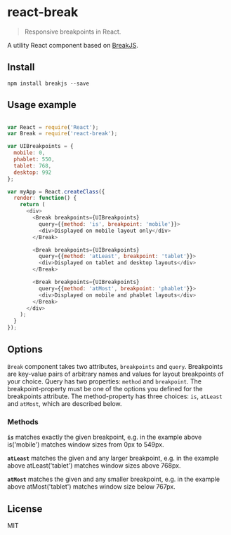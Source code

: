 # react-break

> Responsive breakpoints in React.

A utility React component based on
[BreakJS](https://github.com/nygardk/BreakJS/).


## Install

```shell
npm install breakjs --save
```

## Usage example

```js

var React = require('React');
var Break = require('react-break');

var UIBreakpoints = {
  mobile: 0,
  phablet: 550,
  tablet: 768,
  desktop: 992
};

var myApp = React.createClass({
  render: function() {
    return (
      <div>
        <Break breakpoints={UIBreakpoints}
          query={{method: 'is', breakpoint: 'mobile'}}>
          <div>Displayed on mobile layout only</div>
        </Break>

        <Break breakpoints={UIBreakpoints}
          query={{method: 'atLeast', breakpoint: 'tablet'}}>
          <div>Displayed on tablet and desktop layouts</div>
        </Break>

        <Break breakpoints={UIBreakpoints}
          query={{method: 'atMost', breakpoint: 'phablet'}}>
          <div>Displayed on mobile and phablet layouts</div>
        </Break>
      </div>
    );
  }
});


```

## Options

`Break` component takes two attributes, `breakpoints` and `query`.
Breakpoints are key-value pairs of arbitrary names and values for
layout breakpoints of your choice. Query has two properties:
`method` and `breakpoint`. The breakpoint-property must be one of the
options you defined for the breakpoints attribute. The method-property
has three choices: `is`, `atLeast` and `atMost`, which are described below.

### Methods

__`is`__ matches exactly the given breakpoint, e.g. in the example
above is('mobile') matches window sizes from 0px to 549px.

__`atLeast`__ matches the given and any larger breakpoint, e.g.
in the example above atLeast('tablet') matches window sizes above 768px.

__`atMost`__ matches the given and any smaller breakpoint, e.g.
in the example above atMost('tablet') matches window size below 767px.


## License

MIT

